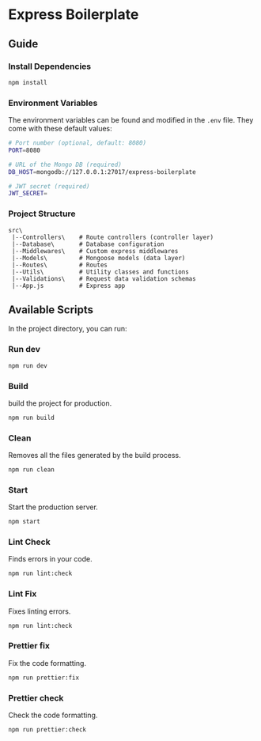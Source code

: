 # Express Boilerplate

## Guide

### Install Dependencies

```bash
npm install
```

### Environment Variables

The environment variables can be found and modified in the `.env` file. They come with these default values:

```bash
# Port number (optional, default: 8080)
PORT=8080

# URL of the Mongo DB (required)
DB_HOST=mongodb://127.0.0.1:27017/express-boilerplate

# JWT secret (required)
JWT_SECRET=
```

### Project Structure

```
src\
 |--Controllers\    # Route controllers (controller layer)
 |--Database\       # Database configuration
 |--Middlewares\    # Custom express middlewares
 |--Models\         # Mongoose models (data layer)
 |--Routes\         # Routes
 |--Utils\          # Utility classes and functions
 |--Validations\    # Request data validation schemas
 |--App.js          # Express app
```

## Available Scripts

In the project directory, you can run:

### Run dev

```bash
npm run dev
```

### Build

build the project for production.

```bash
npm run build
```

### Clean

Removes all the files generated by the build process.

```bash
npm run clean
```

### Start

Start the production server.

```bash
npm start
```

### Lint Check

Finds errors in your code.

```bash
npm run lint:check
```

### Lint Fix

Fixes linting errors.

```bash
npm run lint:check
```

### Prettier fix

Fix the code formatting.

```bash
npm run prettier:fix
```

### Prettier check

Check the code formatting.

```bash
npm run prettier:check
```
